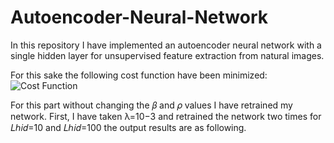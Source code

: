 # Autoencoder-Neural-Network
In this repository I have implemented an autoencoder neural network with a single hidden layer for unsupervised feature extraction from natural images.

For this sake the following cost function have been minimized:
![Cost Function](https://user-images.githubusercontent.com/48417171/76660810-d7490300-658a-11ea-8269-7abc831e79a8.png)

For this part without changing the 𝛽 and 𝜌 values I have retrained my network. First, I have taken λ=10−3 and retrained the network two times for 𝐿ℎ𝑖𝑑=10 and 𝐿ℎ𝑖𝑑=100 the output results are as following.
